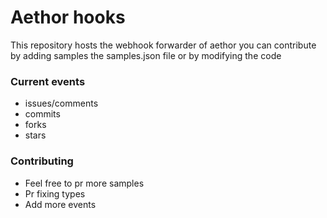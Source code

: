# Aethor hooks

This repository hosts the webhook forwarder of aethor you can contribute by adding samples the samples.json file or by modifying the code

### Current events

- issues/comments
- commits
- forks
- stars

### Contributing

- Feel free to pr more samples
- Pr fixing types
- Add more events
